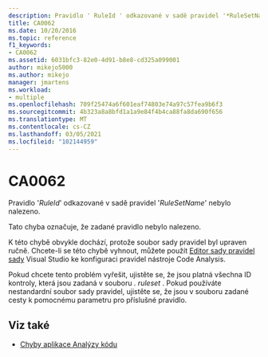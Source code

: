 ```yaml
---
description: Pravidlo ' RuleId ' odkazované v sadě pravidel '*RuleSetName*' nebylo nalezeno.
title: CA0062
ms.date: 10/20/2016
ms.topic: reference
f1_keywords:
- CA0062
ms.assetid: 6031bfc3-82e0-4d91-b8e8-cd325a099001
author: mikejo5000
ms.author: mikejo
manager: jmartens
ms.workload:
- multiple
ms.openlocfilehash: 709f25474a6f601eaf74803e74a97c57fea9b6f3
ms.sourcegitcommit: 4b323a8a8bfd1a1a9e84f4b4ca88fa8da690f656
ms.translationtype: MT
ms.contentlocale: cs-CZ
ms.lasthandoff: 03/05/2021
ms.locfileid: "102144959"
---
```

# <a name="ca0062"></a>CA0062

Pravidlo '*RuleId*' odkazované v sadě pravidel '*RuleSetName*' nebylo nalezeno.

Tato chyba označuje, že zadané pravidlo nebylo nalezeno.

K této chybě obvykle dochází, protože soubor sady pravidel byl upraven ručně. Chcete-li se této chybě vyhnout, můžete použít [Editor sady pravidel sady](../code-quality/working-in-the-code-analysis-rule-set-editor.md) Visual Studio ke konfiguraci pravidel nástroje Code Analysis.

Pokud chcete tento problém vyřešit, ujistěte se, že jsou platná všechna ID kontroly, která jsou zadaná v souboru *. ruleset* . Pokud používáte nestandardní soubor sady pravidel, ujistěte se, že jsou v souboru zadané cesty k pomocnému parametru pro příslušné pravidlo.

## <a name="see-also"></a>Viz také

- [Chyby aplikace Analýzy kódu](../code-quality/code-analysis-application-errors.md)
